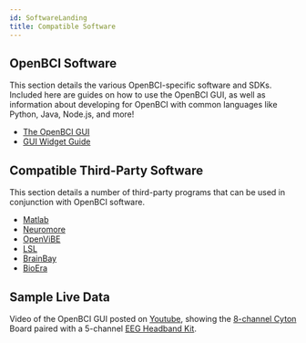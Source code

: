 ```yaml
---
id: SoftwareLanding
title: Compatible Software
---
```

## OpenBCI Software

This section details the various OpenBCI-specific software and SDKs. Included here are guides on how to use the OpenBCI GUI, as well as information about developing for OpenBCI with common languages like Python, Java, Node.js, and more!

-   [The OpenBCI GUI](06Software/01-OpenBCISoftware/01-OpenBCI_GUI.md)
-   [GUI Widget Guide](06Software/01-OpenBCISoftware/02_GUI_Widget_Guide.md)

## Compatible Third-Party Software

 This section details a number of third-party programs that can be used in conjunction with OpenBCI software.

-   [Matlab](06Software/02-CompatibleThirdPartySoftware/01-Matlab.md)
-   [Neuromore](06Software/02-CompatibleThirdPartySoftware/02-Neuromore.md)
-   [OpenViBE](06Software/02-CompatibleThirdPartySoftware/03-OpenViBE.md)
-   [LSL](06Software/02-CompatibleThirdPartySoftware/04-LSL.md)
-   [BrainBay](06Software/02-CompatibleThirdPartySoftware/05-BrainBay.md)
-   [BioEra](06Software/02-CompatibleThirdPartySoftware/06-BioEra.md)

## Sample Live Data

 Video of the OpenBCI GUI posted on [Youtube](https://www.youtube.com/watch?v=XktF8OhHH4A), showing the [8-channel Cyton](https://shop.openbci.com/collections/frontpage/products/cyton-biosensing-board-8-channel) Board paired with a 5-channel [EEG Headband Kit](https://shop.openbci.com/collections/frontpage/products/openbci-eeg-headband-kit).
